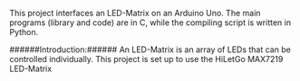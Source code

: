 This project interfaces an LED-Matrix on an Arduino Uno. The main programs (library and code) are in C, while the compiling script is written in Python. 

######Introduction:###### 
An LED-Matrix is an array of LEDs that can be controlled individually. This project is set up to use the HiLetGo MAX7219 LED-Matrix
